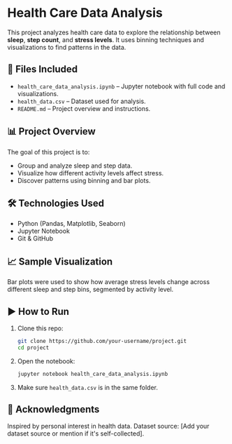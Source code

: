 
# Health Care Data Analysis

This project analyzes health care data to explore the relationship between **sleep**, **step count**, and **stress levels**. It uses binning techniques and visualizations to find patterns in the data.

## 📂 Files Included

- `health_care_data_analysis.ipynb` – Jupyter notebook with full code and visualizations.
- `health_data.csv` – Dataset used for analysis.
- `README.md` – Project overview and instructions.

## 📊 Project Overview

The goal of this project is to:
- Group and analyze sleep and step data.
- Visualize how different activity levels affect stress.
- Discover patterns using binning and bar plots.

## 🛠️ Technologies Used

- Python (Pandas, Matplotlib, Seaborn)
- Jupyter Notebook
- Git & GitHub

## 📈 Sample Visualization

Bar plots were used to show how average stress levels change across different sleep and step bins, segmented by activity level.

## ▶️ How to Run

1. Clone this repo:
   ```bash
   git clone https://github.com/your-username/project.git
   cd project
   ```

2. Open the notebook:
   ```bash
   jupyter notebook health_care_data_analysis.ipynb
   ```

3. Make sure `health_data.csv` is in the same folder.

## 🙌 Acknowledgments

Inspired by personal interest in health data. Dataset source: [Add your dataset source or mention if it's self-collected].
